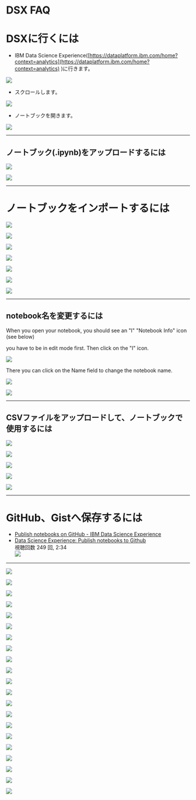 
# DSX FAQ

# DSXに行くには
* IBM Data Science Experience([https://dataplatform.ibm.com/home?context=analytics](https://dataplatform.ibm.com/home?context=analytics) )に行きます。

 ![](pict/WS000050.JPG)

* スクロールします。

 ![](pict/WS000051.JPG)

* ノートブックを開きます。

 ![](pict/WS000052.JPG)
 
---

## ノートブック(.ipynb)をアップロードするには

![](pict/WS000013.JPG)

![](pict/WS000014.JPG)

---

# ノートブックをインポートするには

![](pict/WS000043.JPG)

![](pict/WS000044.JPG)

![](pict/WS000045.JPG)

![](pict/WS000046.JPG)

![](pict/WS000047.JPG)

![](pict/WS000048.JPG)

![](pict/WS000049.JPG)

---

## notebook名を変更するには

When you open your notebook, you should see an "I" "Notebook Info" icon (see below)

 you have to be in edit mode first. Then click on the "I" icon.  

![](pict/WS000015.JPG)

There you can click on the Name field to change the notebook name.

![](pict/WS000011.JPG)

![](pict/WS000021.JPG)

---

## CSVファイルをアップロードして、ノートブックで使用するには

![](pict/WS000016.JPG)

![](pict/WS000017.JPG)

![](pict/WS000018.JPG)

![](pict/WS000019.JPG)

![](pict/WS000020.JPG)

---

# GitHub、Gistへ保存するには

* [Publish notebooks on GitHub - IBM Data Science Experience](https://datascience.ibm.com/docs/content/analyze-data/github-integration.html)
* [Data Science Experience: Publish notebooks to Github](https://youtu.be/EplLENOla9I)  
視聴回数 249 回, 2:34  
![](https://i.ytimg.com/vi/EplLENOla9I/hqdefault.jpg?sqp=-oaymwEXCPYBEIoBSFryq4qpAwkIARUAAIhCGAE=&rs=AOn4CLCoazDr6i8wGQpRwdulxoxKbDyS6A)

---

![](pict/WS000022.JPG)

![](pict/WS000023.JPG)

![](pict/WS000024.JPG)

![](pict/WS000025.JPG)

![](pict/WS000026.JPG)

![](pict/WS000029.JPG)

![](pict/WS000027.JPG)

![](pict/WS000028.JPG)

![](pict/WS000030.JPG)

![](pict/WS000031.JPG)

![](pict/WS000032.JPG)

![](pict/WS000033.JPG)

![](pict/WS000034.JPG)

![](pict/WS000035.JPG)

![](pict/WS000036.JPG)

![](pict/WS000037.JPG)

![](pict/WS000038.JPG)

![](pict/WS000039.JPG)

![](pict/WS000040.JPG)

![](pict/WS000041.JPG)

![](pict/WS000042.JPG)
